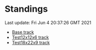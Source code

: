 # Standings

Last update: Fri Jun  4 20:37:26 GMT 2021

* [Base track](comps/Base/2021-06-04/standings.md)
* [Test12x12x6 track](comps/Test12x12x6/2021-06-04/standings.md)
* [Test18x22x9 track](comps/Test18x22x9/2021-06-04/standings.md)
